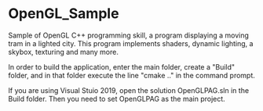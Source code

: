 # OpenGL_Sample
Sample of OpenGL C++ programming skill, a program displaying a moving tram in a lighted city. This program implements shaders, dynamic lighting, a skybox, texturing and many more.

In order to build the application, enter the main folder, create a "Build" folder, and in that folder execute the line "cmake .." in the command prompt.

If you are using Visual Stuio 2019, open the solution OpenGLPAG.sln in the Build folder. Then you need to set OpenGLPAG as the main project.
